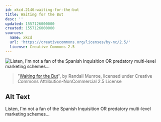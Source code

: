 ```yaml
---
id: xkcd.2146-waiting-for-the-but
title: Waiting for the But
desc: ''
updated: 1557126000000
created: 1557126000000
sources:
  name: xkcd
  url: 'https://creativecommons.org/licenses/by-nc/2.5/'
  license: Creative Commons 2.5
---
```

![Listen, I'm not a fan of the Spanish Inquisition OR predatory multi-level marketing schemes...](https://imgs.xkcd.com/comics/waiting_for_the_but.png)
> "[Waiting for the But](https://xkcd.com/2146/)", by Randall Munroe, licensed under Creative Commons Attribution-NonCommercial 2.5 License

## Alt Text
Listen, I'm not a fan of the Spanish Inquisition OR predatory multi-level marketing schemes...
